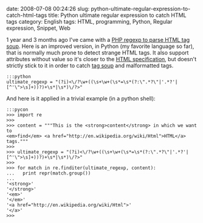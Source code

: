 date: 2008-07-08 00:24:26
slug: python-ultimate-regular-expression-to-catch-html-tags
title: Python ultimate regular expression to catch HTML tags
category: English
tags: HTML, programming, Python, Regular expression, Snippet, Web

1 year and 3 months ago I've came with a [PHP regexp to parse HTML tag soup](http://kevin.deldycke.com/2007/03/ultimate-regular-expression-for-html-tag-parsing-with-php/). Here is an improved version, in Python (my favorite language so far), that is normally much prone to detect strange HTML tags. It also support attributes without value so it's closer to the [HTML specification](http://www.w3.org/TR/REC-html40/), but doesn't strictly stick to it in order to catch [tag soup](http://en.wikipedia.org/wiki/Tag_soup) and malformatted tags.

    :::python
    ultimate_regexp = "(?i)<\/?\w+((\s+\w+(\s*=\s*(?:\".*?\"|'.*?'|[^'\">\s]+))?)+\s*|\s*)\/?>"

And here is it applied in a trivial example (in a python shell):

    :::pycon
    >>> import re
    >>>
    >>> content = """This is the <strong>content</strong> in which we want to
    <em>find</em> <a href="http://en.wikipedia.org/wiki/Html">HTML</a> tags."""
    >>>
    >>> ultimate_regexp = "(?i)<\/?\w+((\s+\w+(\s*=\s*(?:\".*?\"|'.*?'|[^'\">\s]+))?)+\s*|\s*)\/?>"
    >>>
    >>> for match in re.finditer(ultimate_regexp, content):
    ...   print repr(match.group())
    ...
    '<strong>'
    '</strong>'
    '<em>'
    '</em>'
    '<a href="http://en.wikipedia.org/wiki/Html">'
    '</a>'
    >>>


